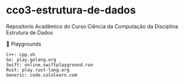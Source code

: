 # cco3-estrutura-de-dados
Repositorio Acadêmico do Curso Ciência da Computação da Disciplina Estrutura de Dados

🎡 Playgrounds

    C++: cpp.sh
    Go: play.golang.org
    Swift: online.swiftplayground.run
    Rust: play.rust-lang.org
    Generic: code.sololearn.com


